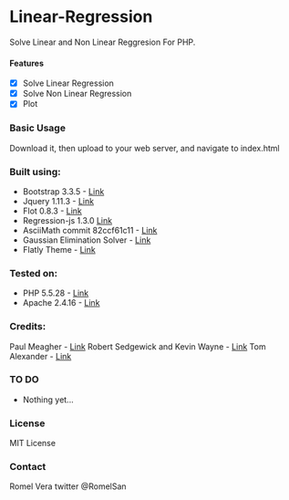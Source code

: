 # Linear-Regression
Solve Linear and Non Linear Reggresion
For PHP.

#### Features
- [x] Solve Linear Regression
- [x] Solve Non Linear Regression
- [x] Plot

### Basic Usage

Download it, then upload to your web server, and navigate to index.html

### Built using:
* Bootstrap 3.3.5 - [Link](http://getbootstrap.com/)
* Jquery 1.11.3 - [Link](https://jquery.com/)
* Flot 0.8.3 - [Link](http://www.flotcharts.org/)
* Regression-js 1.3.0 [Link](https://github.com/Tom-Alexander/regression-js)
* AsciiMath commit 82ccf61c11 - [Link](http://asciimath.org/)
* Gaussian Elimination Solver - [Link](http://www.phpmath.com/home?op=perm&nid=82)
* Flatly Theme - [Link](https://bootswatch.com/flatly/)

### Tested on:
* PHP 5.5.28 - [Link](http://php.net/)
* Apache 2.4.16 - [Link](http://www.apache.org/)

### Credits:
Paul Meagher - [Link](http://www.phpmath.com)
Robert Sedgewick and Kevin Wayne - [Link](http://introcs.cs.princeton.edu/java/95linear/GaussianElimination.java.html)
Tom Alexander - [Link](https://github.com/Tom-Alexander)

### TO DO
- Nothing yet...

### License
MIT License

### Contact
Romel Vera
twitter @RomelSan

